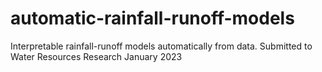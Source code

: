 # automatic-rainfall-runoff-models
Interpretable rainfall-runoff models automatically from data. Submitted to Water Resources Research January 2023
